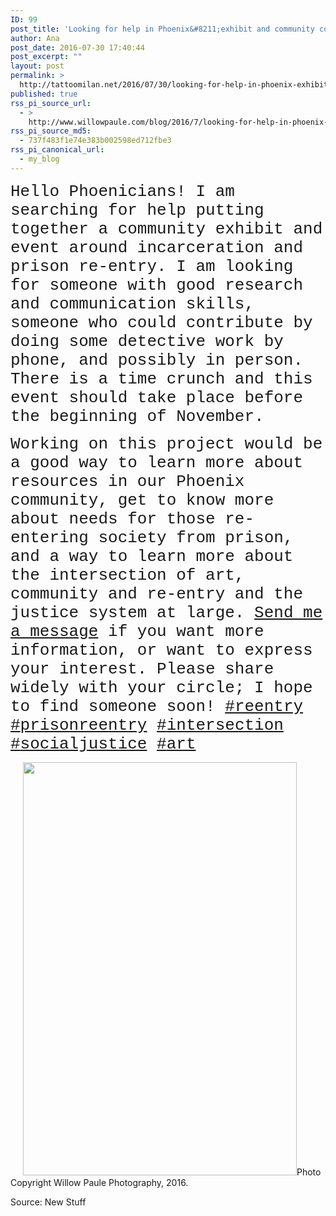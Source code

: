 ```yaml
---
ID: 99
post_title: 'Looking for help in Phoenix&#8211;exhibit and community conversation'
author: Ana
post_date: 2016-07-30 17:40:44
post_excerpt: ""
layout: post
permalink: >
  http://tattoomilan.net/2016/07/30/looking-for-help-in-phoenix-exhibit-and-community-conversation/
published: true
rss_pi_source_url:
  - >
    http://www.willowpaule.com/blog/2016/7/looking-for-help-in-phoenix--exhibit-and-community-conversation
rss_pi_source_md5:
  - 737f483f1e74e383b002598ed712fbe3
rss_pi_canonical_url:
  - my_blog
---
```

<p><span style="font-size:26px"><span style="font-family: courier new,courier,monospace">Hello Phoenicians! I am searching for help putting together a community exhibit and event around incarceration and prison re-entry. I am looking for someone with good research and communication skills, someone who could contribute by doing some detective work by phone, and possibly in person. There is a time crunch and this event should take place before the beginning of November.</span></span></p>

<p><span style="font-size:26px"><span style="font-family: courier new,courier,monospace">Working on this project would be a good way to learn more about resources in our Phoenix commun<span class="text_exposed_show">ity, get to know more about needs for those re-entering society from prison, and a way to learn more about the intersection of art, community and re-entry and the justice system at large. <a href="http://www.willowpaule.com/contact" target="_blank">Send me a message</a> if you want more information, or want to express your interest. Please share widely with your circle; I hope to find someone soon! <a class="_58cn" href="https://www.facebook.com/hashtag/reentry?source=feed_text&amp;story_id=10154024567899145"><span class="_58cl">‪#&lrm;</span><span class="_58cm">reentry‬</span></a> <a class="_58cn" href="https://www.facebook.com/hashtag/prisonreentry?source=feed_text&amp;story_id=10154024567899145"><span class="_58cl">‪#&lrm;</span><span class="_58cm">prisonreentry‬</span></a> <a class="_58cn" href="https://www.facebook.com/hashtag/intersection?source=feed_text&amp;story_id=10154024567899145"><span class="_58cl">‪#&lrm;</span><span class="_58cm">intersection‬</span></a> <a class="_58cn" href="https://www.facebook.com/hashtag/socialjustice?source=feed_text&amp;story_id=10154024567899145"><span class="_58cl">‪#&lrm;</span><span class="_58cm">socialjustice‬</span></a> <a class="_58cn" href="https://www.facebook.com/hashtag/art?source=feed_text&amp;story_id=10154024567899145"><span class="_58cl">‪#&lrm;</span><span class="_58cm">art‬</span></a></span></span></span></p>

<div class="text_exposed_show">
<p>
<span class="zb-richtext" style="width:438px;height:661px;margin-left:20px;margin-right:20px;margin-top:20px;margin-bottom:20px;padding:0px"><span class="pv pv-static pv-ready" id="zfdp_8e3283c9_1ca2d9aaa"><span class="pv-outer"><span class="pv-inner" style="width:438px;height:661px"><img class="pv-img pv-burned" width="438" height="661" src="http://www.willowpaule.com/img/s5/v123/p1913955501-5.jpg" alt="" style="width:438px;height:661px" /><span class="pv-zb-text pv-bgcolor1"><span class="pv-zb-text-c pv-font2 pv-color2">Photo Copyright Willow Paule Photography, 2016.</span></span></span></span></span>

</span>
</p>
</div>
Source: New Stuff